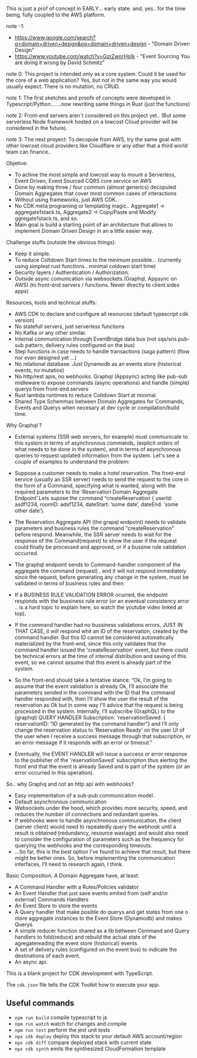 This is just a prof of concept in EARLY... early state. 
and, yes.. for the time being, fully coupled to the AWS platform.

note -1: 
  - https://www.google.com/search?q=domain+driven+design&oq=domain+driven+design - "Domain Driven Design"
  - https://www.youtube.com/watch?v=GzrZworHpIk  - "Event Sourcing You are doing it wrong by David Schmitz"

note 0: This project is intended only as a core system. Could it be used for the core of a web application? Yes, but not in the same way you would usually expect. There is no mutation, no CRUD. 

note 1: The first sketches and proofs of concepts were developed in Typescript/Python... 
      ...now rewriting same things in Rust (just the functions) 

note 2: Front-end servers aren´t considered on this project yet.. (But some serverless Node framework hosted on a lowcost Cloud provider will be considered in the future).

note 3: The next proyect: To decopule from AWS, try the same goal with other lowcost cloud providers like Cloudflare or any other that a third world team can finance..


Objetive: 
  - To achive the most simple and lowcost way to mount a Serverless, Event Driven, Event Sourced CQRS core service on AWS
  - Done by making three / four common (almost generics) decopuled Domain Aggregates that cover most common cases of interactions
  - Without using frameworks, just AWS CDK.
  - No CDK meta programing or templating magic.. Aggregate1 -> aggregate1stack.ts, Aggregate2 -> Copy/Paste and Modify ggregate1stack.ts, and so.
  - Main goal is build a starting point of an architecture that allows to implement Domain Driven Design in an a little easier way.

Challenge stuffs (outside the obvious things):
  - Keep it simple.
  - To reduce Coltdown Start times to the minimum possible... (currently using simplest rust functions..  minimal coldown start time)
  - Security layers / Authentication / Authorization.
  - Outside async comunication via websockets (Graphql, Appsync on AWS) (to front-end servers / functions. Never directly to client sides apps)

Resources, tools and technical stuffs:
  - AWS CDK to declare and configure all resources (default typescript cdk version)
  - No statefull servers, just serverless functions
  - No Kafka or any other similar.
  - Internal communication through EventBridge data bus (not sqs/sns pub-sub pattern, delivery rules configured on the bus)
  - Step functions in case needs to handle transactions (saga pattern) (flow nor even designed yet ...)
  - No relational database. Just Dynamodb as an events store (historical events, no mutatios)
  - No http/rest apis, no webhooks. Graphql (Appsync) acting like pub-sub midleware to expose commands (async operations) and handle (simple) querys from front-end servers
  - Rust lambda runtimes to reduce Coltdown Start at minimal.
  - Shared Type Schemmas between Domain Aggregates for Commands, Events and Querys when necesary at dev cycle or  compilation/build time.


Why Graphql ?
  - External systems (SSR web servers, for example) must communicate to this system in terms of asynchronous commands, (explicit orders of what needs to be done in the system), and in terms of asynchronous queries to request updated information from the system. Let's see a couple of examples to understand the problem:
    
  - Suppose a customer needs to make a hotel reservation. The front-end service (usually an SSR server) needs to send the request to the core in the form of a Command, specifying what is wanted, along with the required parameters to the 'Reservation Domain Aggregate Endpoint'.Lets supose the command “createReservation { userId: asdf1234, roomID: adsf1234, dateStart: ‘some date’, dateEnd: ‘some other date’}.
  - The Reservation Aggregate API (the grapql endpoint) needs to validate parameters and business rules the command "createReservation" before respond. Meanwhile, the SSR server needs to wait for the response of the Command(request) to show the user if the request could finally be processed and approved, or if a bussine rule validation occurred.
  - The graphql endpoint sends to Command-handler component of the aggregate the command (request) , and it will not respond immediately since the request, before generating any change in the system, must be validated in terms of business rules and then:
  - If a BUSINESS RULE VALIDATION ERROR ocurred, the endpoint responds with the bussiness rule error (or an eventual consistency error .. is a hard topic to explain here, so watch  the youtube video linked at top).
  - If the command handler had no bussiness validations errors, JUST IN THAT CASE, it will respond whit an ID of the reservation, created by the command handler. But this ID cannot be considered automatically materialized by the front-end, since this only validates that the command handler issued the 'createReservation' event, but there could be technical errors at the time of internal distribution and saving of this event, so we cannot assume that this event is already part of the system.
  - So the front-end should take a tentative stance: “Ok, I’m going to assume that the event validation is already Ok, I’ll associate the parameters sended in the command with the ID that the command handler responded with, then I’ll show the user the result of the reservation as Ok but in some way I'll advice that the request is being processed in the system. Internally, I’ll subscribe (GraphQL) to the (graphql) QUERY HANDLER Subscription: 'reservationSaved: { reservationID: “ID generated by the command handler”} and I’ll only change the reservation status to ‘Reservation Ready’ on the user UI of the user when I receive a success message through that subscription, or an error message if it responds with an error or timeout.”
- Eventually, the EVENT HANDLER will issue a success or error response to the publisher of the 'reservationSaved' subscription thus alerting the front end that the event is already Saved and is part of the system (or an error occurred in this operation).

So.. why Graphq and not an http api with webhooks?
  - Easy implementation of a sub-pub communication model.
  - Default asynchronous communication
  - Websockets under the hood, which provides more security, speed, and reduces the number of connections and redundant queries.
  - If webhooks were to handle asynchronous communication, the client (server client) would need to repeatedly query the webhook until a result is obtained (redundancy, resource wastage) and would also need to consider the configuration of parameters such as the frequency for querying the webhooks and the corresponding timeouts.
  - ...So far, this is the best option I’ve found to achieve that result, but there might be better ones. So, before implementing the communication interfaces, I’ll need to research again, I think.

  Basic Composition. A Domain Aggregate have, at least: 

  - A Command Handler with a Rules/Policies validator 
  - An Event Handler that just save events emited from (self and/or external) Commands Handlers
  - An Event Store to store the events
  - A Query handler that make posible do querys and get states from one o more aggregate instances to the Event Store (Dynamodb) and makes Querys.
  - A simple reducer function shared as a lib between Command and Query handlers to fold(reduce) and rebuild the actual state of the agregatereading the event store (historical) events
  - A set of delivery rules (configured on the event bus) to indicate the destinations of each event.
  - An async api.


This is a blank project for CDK development with TypeScript.

The `cdk.json` file tells the CDK Toolkit how to execute your app.

## Useful commands

* `npm run build`   compile typescript to js
* `npm run watch`   watch for changes and compile
* `npm run test`    perform the jest unit tests
* `npx cdk deploy`  deploy this stack to your default AWS account/region
* `npx cdk diff`    compare deployed stack with current state
* `npx cdk synth`   emits the synthesized CloudFormation template
